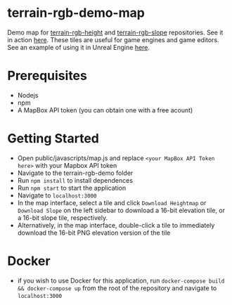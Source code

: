 # terrain-rgb-demo-map
Demo map for [terrain-rgb-height](https://github.com/colkassad/terrain-rgb-height) and [terrain-rgb-slope](https://github.com/colkassad/terrain-rgb-slope) repositories. See it in action [here](http://redshifted.org). These tiles are useful for game engines and game editors. See an example of using it in Unreal Engine [here](https://imgur.com/a/ENsZXHN).

# Prerequisites
* Nodejs
* npm
* A MapBox API token (you can obtain one with a free acount)

# Getting Started
* Open public/javascripts/map.js and replace `<your MapBox API Token here>`  with your Mapbox API token
* Navigate to the terrain-rgb-demo folder
* Run `npm install` to install dependences
* Run `npm start` to start the application
* Navigate to `localhost:3000`
* In the map interface, select a tile and click `Download Heightmap` or `Download Slope` on the left sidebar to download a 16-bit elevation tile, or a 16-bit slope tile, respectively.
* Alternatively, in the map interface, double-click a tile to immediately download the 16-bit PNG elevation version of the tile

# Docker
* if you wish to use Docker for this application, run `docker-compose build && docker-compose up` from the root of the repository and navigate to `localhost:3000`